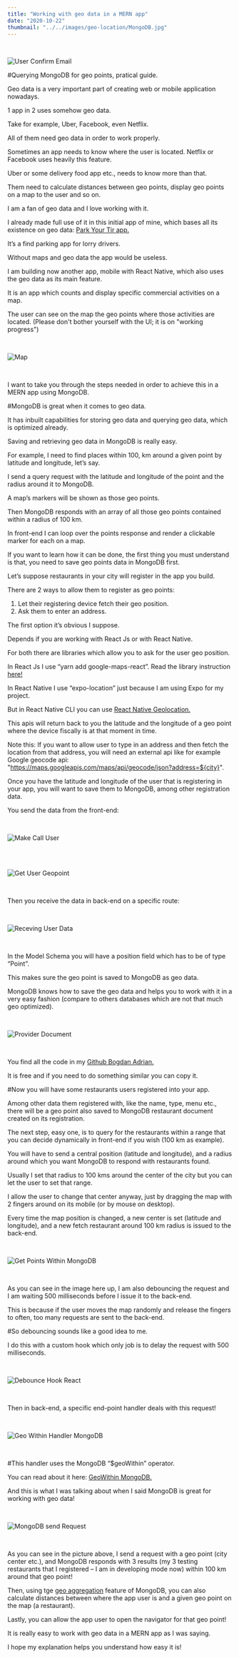 ```yaml
---
title: "Working with geo data in a MERN app"
date: "2020-10-22"
thumbnail: "../../images/geo-location/MongoDB.jpg"
---
```


</br>

![User Confirm Email](../../images/geo-location/MongoDB.jpg)

#Querying MongoDB for geo points, pratical guide.

Geo data is a very important part of creating web or mobile application nowadays.

1 app in 2 uses somehow geo data.

Take for example, Uber, Facebook, even Netflix.

All of them need geo data in order to work properly.

Sometimes an app needs to know where the user is located. Netflix or Facebook uses heavily this feature.

Uber or some delivery food app etc., needs to know more than that.

Them need to calculate distances between geo points, display geo points on a map to the user and so on.

I am a fan of geo data and I love working with it.

I already made full use of it in this initial app of mine, which bases all its existence on geo data: <a href="https://park-your-tir.netlify.app/" traget=_blank>Park Your Tir app.</a>

It’s a find parking app for lorry drivers.

Without maps and geo data the app would be useless.

I am building now another app, mobile with React Native, which also uses the geo data as its main feature.

It is an app which counts and display specific commercial activities on a map.

The user can see on the map the geo points where those activities are located.
(Please don't bother yourself with the UI; it is on "working progress")

<br>

![Map](../../images/geo-location/map.png)

<br>

I want to take you through the steps needed in order to achieve this in a MERN app using MongoDB.

#MongoDB is great when it comes to geo data.

It has inbuilt capabilities for storing geo data and querying geo data, which is optimized already.

Saving and retrieving geo data in MongoDB is really easy.

For example, I need to find places within 100, km around a given point by latitude and longitude, let’s say.

I send a query request with the latitude and longitude of the point and the radius around it to MongoDB.

A map’s markers will be shown as those geo points.

Then MongoDB responds with an array of all those geo points contained within a radius of 100 km.

In front-end I can loop over the points response and render a clickable marker for each on a map.

If you want to learn how it can be done, the first thing you must understand is that, you need to save geo points data in MongoDB first.

Let’s suppose restaurants in your city will register in the app you build.

There are 2 ways to allow them to register as geo points:

1. Let their registering device fetch their geo position.
2. Ask them to enter an address.

The first option it’s obvious I suppose.

Depends if you are working with React Js or with React Native.

For both there are libraries which allow you to ask for the user geo position.

In React Js I use “yarn add google-maps-react”. Read the library instruction <a href="https://www.npmjs.com/package/google-maps-react" target=_blank>here!</a>

In React Native I use “expo-location” just because I am using Expo for my project.

But in React Native CLI you can use <a href="https://github.com/react-native-geolocation/react-native-geolocation" target=_blank>React Native Geolocation.</a>

This apis will return back to you the latitude and the longitude of a geo point where the device fiscally is at that moment in time.

Note this: If you want to allow user to type in an address and then fetch the location from that address, you will need an external api like for example Google geocode api: "https://maps.googleapis.com/maps/api/geocode/json?address=${city}".

Once you have the latitude and longitude of the user that is registering in your app, you will want to save them to MongoDB, among other registration data.

You send the data from the front-end:

<br>

![Make Call User](../../images/geo-location/make-call-user-data.png)

<br>

<br>

![Get User Geopoint](../../images/geo-location/get-user-geopoint.png)

<br>

Then you receive the data in back-end on a specific route:

<br>

![Receving User Data](../../images/geo-location/reciving-user-data.png)

<br>

In the Model Schema you will have a position field which has to be of type “Point”.

This makes sure the geo point is saved to MongoDB as geo data.

MongoDB knows how to save the geo data and helps you to work with it in a very easy fashion (compare to others databases which are not that much geo optimized).

<br>

![Provider Document](../../images/geo-location/compass-provider.png)

<br>

You find all the code in my <a href="https://github.com/bogadrian/social-coffee-native" target=_blank>Github Bogdan Adrian.</a>

It is free and if you need to do something similar you can copy it.

#Now you will have some restaurants users registered into your app.

Among other data them registered with, like the name, type, menu etc., there will be a geo point also saved to MongoDB restaurant document created on its registration.

The next step, easy one, is to query for the restaurants within a range that you can decide dynamically in front-end if you wish (100 km as example).

You will have to send a central position (latitude and longitude), and a radius around which you want MongoDB to respond with restaurants found.

Usually I set that radius to 100 kms around the center of the city but you can let the user to set that range.

I allow the user to change that center anyway, just by dragging the map with 2 fingers around on its mobile (or by mouse on desktop).

Every time the map position is changed, a new center is set (latitude and longitude), and a new fetch restaurant around 100 km radius is issued to the back-end.

<br>

![Get Points Within MongoDB](../../images/geo-location/send-get-points-within-request.png)

<br>

As you can see in the image here up, I am also debouncing the request and I am waiting 500 milliseconds before I issue it to the back-end.

This is because if the user moves the map randomly and release the fingers to often, too many requests are sent to the back-end.

#So debouncing sounds like a good idea to me.

I do this with a custom hook which only job is to delay the request with 500 milliseconds.

<br>

![Debounce Hook React](../../images/geo-location/debounce-hook.png)

<br>

Then in back-end, a specific end-point handler deals with this request!

<br>

![Geo Within Handler MongoDB](../../images/geo-location/geo-within-handler.png)

<br>

#This handler uses the MongoDB “\$geoWithin” operator.

You can read about it here: <a href="https://docs.mongodb.com/manual/reference/operator/query/geoWithin" target=_blank>GeoWithin MongoDB.</a>

And this is what I was talking about when I said MongoDB is great for working with geo data!

<br>

![MongoDB send Request](../../images/geo-location/postman-request.png)

<br>

As you can see in the picture above, I send a request with a geo point (city center etc.), and MongoDB responds with 3 results (my 3 testing restaurants that I registered – I am in developing mode now) within 100 km around that geo point!

Then, using tge <a href="https://docs.mongodb.com/manual/aggregation" target=_blank>geo aggregation</a> feature of MongoDB, you can also calculate distances between where the app user is and a given geo point on the map (a restaurant).

Lastly, you can allow the app user to open the navigator for that geo point!

It is really easy to work with geo data in a MERN app as I was saying.

I hope my explanation helps you understand how easy it is!
